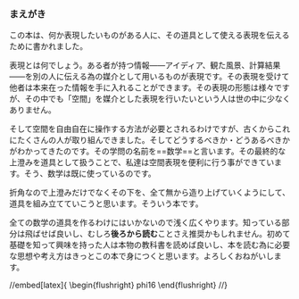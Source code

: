 ### まえがき

この本は、何か表現したいものがある人に、その道具として使える表現を伝えるために書かれました。

表現とは何でしょう。ある者が持つ情報――アイディア、観た風景、計算結果――を別の人に伝える為の媒介として用いるものが表現です。その表現を受けて他者は本来在った情報を手に入れることができます。その表現の形態は様々ですが、その中でも「空間」を媒介とした表現を行いたいという人は世の中に少なくありません。

そして空間を自由自在に操作する方法が必要とされるわけですが、古くからこれにたくさんの人が取り組んできました。そしてどうするべきか・どうあるべきかがわかってきたのです。その学問の名前を==数学==と言います。その最終的な上澄みを道具として扱うことで、私達は空間表現を便利に行う事ができています。そう、数学は既に使っているのです。

折角なので上澄みだけでなくその下を、全て無から造り上げていくようにして、道具を組み立てていこうと思います。そういう本です。

全ての数学の道具を作るわけにはいかないので浅く広くやります。知っている部分は飛ばせば良いし、むしろ**後ろから読む**ことさえ推奨かもしれません。初めて基礎を知って興味を持った人は本物の教科書を読めば良いし、本を読む為に必要な思想や考え方はきっとこの本で身につくと思います。よろしくおねがいします。

//embed[latex]{
\begin{flushright}
phi16
\end{flushright}
//}
